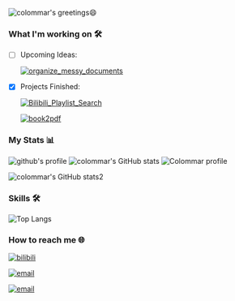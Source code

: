 ![colommar's greetings😄][github-sub-title:img]

### What I'm working on 🛠️
- [ ] Upcoming Ideas: 

    [![organize_messy_documents](https://img.shields.io/badge/my_repo-organize__messy__documents-green)](https://github.com/colommar/organize_messy_documents)

- [x] Projects Finished: 

    [![Bilibili_Playlist_Search](https://img.shields.io/badge/my_repo-Bilibili__Playlist__Search-green)](https://github.com/colommar/Bilibili_Playlist_Search)

    [![book2pdf](https://img.shields.io/badge/my_repo-gitbook2pdf-green)](https://github.com/colommar/gitbook2pdf)

### My Stats 📊
![github's profile](https://github-profile-trophy.vercel.app/?username=colommar)
![colommar's GitHub stats](https://github-readme-stats.vercel.app/api?username=colommar&show_icons=true&theme=tokyonight)
![Colommar profile](https://github-profile-summary-cards.vercel.app/api/cards/profile-details?username=colommar&theme=github_dark)

<!--START_SECTION:waka-->
<!--END_SECTION:waka-->

![colommar's GitHub stats2](https://github-readme-streak-stats.herokuapp.com/?user=colommar&theme=dark&hide_border=true)

### Skills 🛠️
![Top Langs](https://github-readme-stats.vercel.app/api/top-langs/?username=colommar&layout=compact)

### How to reach me 🌐
[![bilibili](https://img.shields.io/badge/bilibili-colommar-blue)](https://space.bilibili.com/293250206)

[![email](https://img.shields.io/badge/email-yfxx__weiyx%40163.com-blue)](mailto:yfxx_weiyx@163.com)

[![email](https://img.shields.io/badge/blog-colommar.top-blue)](https://www.colommar.top/)



[github-sub-title:img]: https://readme-typing-svg.herokuapp.com?font=Segoe+Script&duration=750&pause=500&color=A8A2F7&multiline=true&repeat=false&random=false&width=475&height=150&lines=Hi!+I+am+colommar.%F0%9F%98%84;Nice+to+meet+you!%E2%9C%A8;I'm+passionate+about+coding+and+learning.;Feel+free+to+explore+my+repositories.+;let's+connect!



